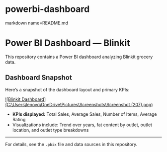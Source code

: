 # powerbi-dashboard
markdown name=README.md
# Power BI Dashboard — Blinkit

This repository contains a Power BI dashboard analyzing Blinkit grocery data.

## Dashboard Snapshot

Here’s a snapshot of the dashboard layout and primary KPIs:

[![Blinkit Dashboard](C:\Users\lenovo\OneDrive\Pictures\Screenshots\Screenshot (207).png)](https://1drv.ms/i/c/975b87c36056e428/EVxCTUXi67REoWz9EuRziOMBkz37BdAkbaSDiY8fS4mzkg?e=K2NxMK)

- **KPIs displayed:** Total Sales, Average Sales, Number of Items, Average Rating
- Visualizations include: Trend over years, fat content by outlet, outlet location, and outlet type breakdowns

---

For details, see the `.pbix` file and data sources in this repository.
